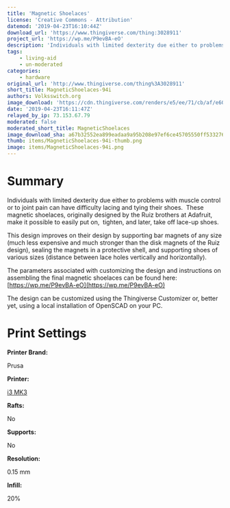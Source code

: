 ```yaml
---
title: 'Magnetic Shoelaces'
license: 'Creative Commons - Attribution'
datemod: '2019-04-23T16:10:44Z'
download_url: 'https://www.thingiverse.com/thing:3028911'
project_url: 'https://wp.me/P9evBA-eO'
description: 'Individuals with limited dexterity due either to problems with muscle control or to joint pain can have difficulty lacing and tying their shoes.  These magnetic shoelaces, originally designed by the Ruiz brothers at Adafruit, make it possible to easily put on,  tighten, and later, take off lace-up shoes.'
tags:
    - living-aid
    - un-moderated
categories:
    - hardware
original_url: 'http://www.thingiverse.com/thing%3A3028911'
short_title: MagneticShoelaces-94i
authors: Volksswitch.org
image_download: 'https://cdn.thingiverse.com/renders/e5/ee/71/cb/af/e608865c71ec5761ef31c3cfd19994fd_preview_featured.JPG'
date: '2019-04-23T16:11:47Z'
relayed_by_ip: 73.153.67.79
moderated: false
moderated_short_title: MagneticShoelaces
image_download_sha: a67b32552ea899eadaa9a95b208e97ef6ce45705550ff5332766a2012b02d77c
thumb: items/MagneticShoelaces-94i-thumb.png
image: items/MagneticShoelaces-94i.png
---
```

# Summary

<div>

Individuals with limited dexterity due either to problems with muscle control or to joint pain can have difficulty lacing and tying their shoes.  These magnetic shoelaces, originally designed by the Ruiz brothers at Adafruit, make it possible to easily put on,  tighten, and later, take off lace-up shoes.

This design improves on their design by supporting bar magnets of any size (much less expensive and much stronger than the disk magnets of the Ruiz design), sealing the magnets in a protective shell, and supporting shoes of various sizes (distance between lace holes vertically and horizontally).

The parameters associated with customizing the design and instructions on assembling the final magnetic shoelaces can be found here: [https://wp.me/P9evBA-eO](https://wp.me/P9evBA-eO)

The design can be customized using the Thingiverse Customizer or, better yet, using a local installation of OpenSCAD on your PC.

</div>

# Print Settings

**Printer Brand:**

<div>

Prusa

</div>

**Printer:**

<div>

[i3 MK3](http://amzn.to/2rqZ6Uo)

</div>

**Rafts:**

<div>

No

</div>

**Supports:**

<div>

No

</div>

**Resolution:**

<div>

0.15 mm

</div>

**Infill:**

<div>

20%

</div>